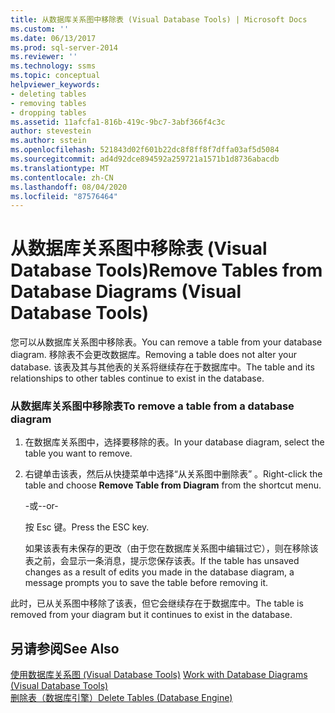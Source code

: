 ```yaml
---
title: 从数据库关系图中移除表 (Visual Database Tools) | Microsoft Docs
ms.custom: ''
ms.date: 06/13/2017
ms.prod: sql-server-2014
ms.reviewer: ''
ms.technology: ssms
ms.topic: conceptual
helpviewer_keywords:
- deleting tables
- removing tables
- dropping tables
ms.assetid: 11afcfa1-816b-419c-9bc7-3abf366f4c3c
author: stevestein
ms.author: sstein
ms.openlocfilehash: 521843d02f601b22dc8f8ff8f7dffa03af5d5084
ms.sourcegitcommit: ad4d92dce894592a259721a1571b1d8736abacdb
ms.translationtype: MT
ms.contentlocale: zh-CN
ms.lasthandoff: 08/04/2020
ms.locfileid: "87576464"
---
```

# <a name="remove-tables-from-database-diagrams-visual-database-tools"></a><span data-ttu-id="15384-102">从数据库关系图中移除表 (Visual Database Tools)</span><span class="sxs-lookup"><span data-stu-id="15384-102">Remove Tables from Database Diagrams (Visual Database Tools)</span></span>
  <span data-ttu-id="15384-103">您可以从数据库关系图中移除表。</span><span class="sxs-lookup"><span data-stu-id="15384-103">You can remove a table from your database diagram.</span></span> <span data-ttu-id="15384-104">移除表不会更改数据库。</span><span class="sxs-lookup"><span data-stu-id="15384-104">Removing a table does not alter your database.</span></span> <span data-ttu-id="15384-105">该表及其与其他表的关系将继续存在于数据库中。</span><span class="sxs-lookup"><span data-stu-id="15384-105">The table and its relationships to other tables continue to exist in the database.</span></span>  
  
### <a name="to-remove-a-table-from-a-database-diagram"></a><span data-ttu-id="15384-106">从数据库关系图中移除表</span><span class="sxs-lookup"><span data-stu-id="15384-106">To remove a table from a database diagram</span></span>  
  
1.  <span data-ttu-id="15384-107">在数据库关系图中，选择要移除的表。</span><span class="sxs-lookup"><span data-stu-id="15384-107">In your database diagram, select the table you want to remove.</span></span>  
  
2.  <span data-ttu-id="15384-108">右键单击该表，然后从快捷菜单中选择“从关系图中删除表”  。</span><span class="sxs-lookup"><span data-stu-id="15384-108">Right-click the table and choose **Remove Table from Diagram** from the shortcut menu.</span></span>  
  
     <span data-ttu-id="15384-109">-或-</span><span class="sxs-lookup"><span data-stu-id="15384-109">-or-</span></span>  
  
     <span data-ttu-id="15384-110">按 Esc 键。</span><span class="sxs-lookup"><span data-stu-id="15384-110">Press the ESC key.</span></span>  
  
     <span data-ttu-id="15384-111">如果该表有未保存的更改（由于您在数据库关系图中编辑过它），则在移除该表之前，会显示一条消息，提示您保存该表。</span><span class="sxs-lookup"><span data-stu-id="15384-111">If the table has unsaved changes as a result of edits you made in the database diagram, a message prompts you to save the table before removing it.</span></span>  
  
 <span data-ttu-id="15384-112">此时，已从关系图中移除了该表，但它会继续存在于数据库中。</span><span class="sxs-lookup"><span data-stu-id="15384-112">The table is removed from your diagram but it continues to exist in the database.</span></span>  
  
## <a name="see-also"></a><span data-ttu-id="15384-113">另请参阅</span><span class="sxs-lookup"><span data-stu-id="15384-113">See Also</span></span>  
 <span data-ttu-id="15384-114">[使用数据库关系图 &#40;Visual Database Tools&#41;](visual-database-tools.md) </span><span class="sxs-lookup"><span data-stu-id="15384-114">[Work with Database Diagrams &#40;Visual Database Tools&#41;](visual-database-tools.md) </span></span>  
 [<span data-ttu-id="15384-115">删除表（数据库引擎）</span><span class="sxs-lookup"><span data-stu-id="15384-115">Delete Tables &#40;Database Engine&#41;</span></span>](../../relational-databases/tables/delete-tables-database-engine.md)  
  
  
